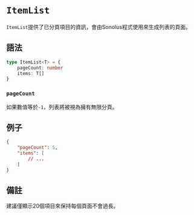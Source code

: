 # `ItemList`

`ItemList`提供了已分頁項目的資訊，會由Sonolus程式使用來生成列表的頁面。

## 語法

```ts
type ItemList<T> = {
    pageCount: number
    items: T[]
}
```

### `pageCount`

如果數值等於`-1`，列表將被視為擁有無限分頁。

## 例子

```json
{
    "pageCount": 5,
    "items": [
        // ...
    ]
}
```

## 備註

建議僅顯示20個項目來保持每個頁面不會過長。

